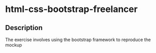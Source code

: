 # html-css-bootstrap-freelancer
## Description
The exercise involves using the bootstrap framework to reproduce the mockup